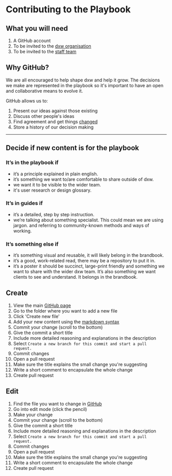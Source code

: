 # Contributing to the Playbook

## What you will need
1. A GitHub account
2. To be invited to the [dxw organisation](https://github.com/dxw)
3. To be invited to the [staff team](https://github.com/orgs/dxw/teams/staff)

## Why GitHub?
We are all encouraged to help shape dxw and help it grow. The decisions we make are represented in the playbook so it's important to have an open and collaborative means to evolve it.

GitHub allows us to:
1. Present our ideas against those existing
2. Discuss other people's ideas
3. Find agreement and get things [changed](http://playbook.dxw.com/)
4. Store a history of our decision making

---

## Decide if new content is for the playbook

### It’s in the playbook if
* it’s a principle explained in plain english.
* it’s something we want to/are comfortable to share outside of dxw.
* we want it to be visible to the wider team.
* it's user research or design glossary.

### It’s in guides if
* it’s a detailed, step by step instruction.
* we’re talking about something specialist. This could mean we are using jargon. and referring to community-known methods and ways of working.

### It’s something else if
* it’s something visual and reusable, it will likely belong in the brandbook. 
* it’s a good, work-related read, there may be a repository to put it in.
* it’s a poster it should be succinct, large-print friendly and something we want to share with the wider dxw team. It’s also something we want clients to see and understand. It belongs in the brandbook.


## Create
1. View the main [GitHub page](https://github.com/dxw/playbook)
2. Go to the folder where you want to add a new file
3. Click 'Create new file'
4. Add your new content using the [markdown syntax](https://guides.github.com/features/mastering-markdown/)
5. Commit your change (scroll to the bottom)
  1. Give the commit a short title
  2. Include more detailed reasoning and explanations in the description
  3. Select `Create a new branch for this commit and start a pull
   request.`
  4. Commit changes
6. Open a pull request
  1. Make sure the title explains the small change you're suggesting
  2. Write a short comment to encapsulate the whole change
  3. Create pull request


## Edit
1. Find the file you want to change in [GitHub](https://github.com/dxw/playbook)
2. Go into edit mode (click the pencil)
3. Make your change
4. Commit your change (scroll to the bottom)
  1. Give the commit a short title
  2. Include more detailed reasoning and explanations in the description
  3. Select `Create a new branch for this commit and start a pull
   request.`
  4. Commit changes
5. Open a pull request
  1. Make sure the title explains the small change you're suggesting
  2. Write a short comment to encapsulate the whole change
  3. Create pull request
